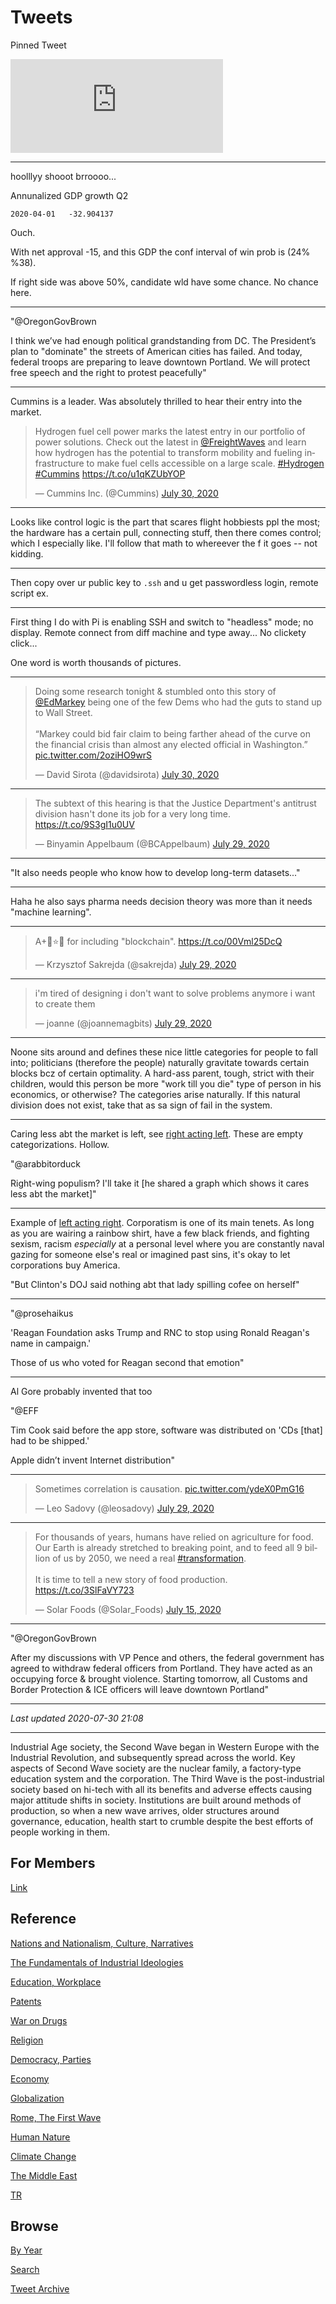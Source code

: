 # Tweets

Pinned Tweet

<iframe width="340" src="https://www.youtube.com/embed/a-KWihHnAVY" frameborder="0" allow="accelerometer; autoplay; encrypted-media; gyroscope; picture-in-picture" allowfullscreen></iframe>

---

hoolllyy shooot brroooo... 

Annunalized GDP growth Q2

```
2020-04-01   -32.904137
```

Ouch.

With net approval -15, and this GDP the conf interval of win prob is
(24% %38).

If right side was above 50%, candidate wld have some chance. No chance here.

---

"@OregonGovBrown

I think we’ve had enough political grandstanding from DC. The
President’s plan to "dominate" the streets of American cities has
failed. And today, federal troops are preparing to leave downtown
Portland. We will protect free speech and the right to protest
peacefully"

---

Cummins is a leader. Was absolutely thrilled to hear their entry into the market.

<blockquote class="twitter-tweet"><p lang="en" dir="ltr">Hydrogen fuel cell power marks the latest entry in our portfolio of power solutions. Check out the latest in <a href="https://twitter.com/FreightWaves?ref_src=twsrc%5Etfw">@FreightWaves</a> and learn how hydrogen has the potential to transform mobility and fueling infrastructure to make fuel cells accessible on a large scale. <a href="https://twitter.com/hashtag/Hydrogen?src=hash&amp;ref_src=twsrc%5Etfw">#Hydrogen</a> <a href="https://twitter.com/hashtag/Cummins?src=hash&amp;ref_src=twsrc%5Etfw">#Cummins</a> <a href="https://t.co/u1qKZUbYOP">https://t.co/u1qKZUbYOP</a></p>&mdash; Cummins Inc. (@Cummins) <a href="https://twitter.com/Cummins/status/1288888543188746247?ref_src=twsrc%5Etfw">July 30, 2020</a></blockquote> <script async src="https://platform.twitter.com/widgets.js" charset="utf-8"></script>

---

Looks like control logic is the part that scares flight hobbiests ppl
the most; the hardware has a certain pull, connecting stuff, then
there comes control; which I especially like. I'll follow that math to
whereever the f it goes -- not kidding.

---

Then copy over ur public key to `.ssh` and u get passwordless
login, remote script ex.

---

First thing I do with Pi is enabling SSH and switch to "headless"
mode; no display. Remote connect from diff machine and type away... No
clickety click...

One word is worth thousands of pictures.

---

<blockquote class="twitter-tweet"><p lang="en" dir="ltr">Doing some research tonight &amp; stumbled onto this story of <a href="https://twitter.com/EdMarkey?ref_src=twsrc%5Etfw">@EdMarkey</a> being one of the few Dems who had the guts to stand up to Wall Street. <br><br>“Markey could bid fair claim to being farther ahead of the curve on the financial crisis than almost any elected official in Washington.” <a href="https://t.co/2oziHO9wrS">pic.twitter.com/2oziHO9wrS</a></p>&mdash; David Sirota (@davidsirota) <a href="https://twitter.com/davidsirota/status/1288700118657507328?ref_src=twsrc%5Etfw">July 30, 2020</a></blockquote> <script async src="https://platform.twitter.com/widgets.js" charset="utf-8"></script>

---

<blockquote class="twitter-tweet"><p lang="en" dir="ltr">The subtext of this hearing is that the Justice Department&#39;s antitrust division hasn&#39;t done its job for a very long time. <a href="https://t.co/9S3gI1u0UV">https://t.co/9S3gI1u0UV</a></p>&mdash; Binyamin Appelbaum (@BCAppelbaum) <a href="https://twitter.com/BCAppelbaum/status/1288582660038811649?ref_src=twsrc%5Etfw">July 29, 2020</a></blockquote> <script async src="https://platform.twitter.com/widgets.js" charset="utf-8"></script>

---

"It also needs people who know how to develop long-term datasets..."

---

Haha he also says pharma needs decision theory was more than it needs
"machine learning".

---

<blockquote class="twitter-tweet"><p lang="en" dir="ltr">A+🤩⭐️🌟 for including &quot;blockchain&quot;. <a href="https://t.co/00Vml25DcQ">https://t.co/00Vml25DcQ</a></p>&mdash; Krzysztof Sakrejda (@sakrejda) <a href="https://twitter.com/sakrejda/status/1288623081603440640?ref_src=twsrc%5Etfw">July 29, 2020</a></blockquote> <script async src="https://platform.twitter.com/widgets.js" charset="utf-8"></script>

---


<blockquote class="twitter-tweet"><p lang="en" dir="ltr">i&#39;m tired of designing i don&#39;t want to solve problems anymore i want to create them</p>&mdash; joanne (@joannemagbits) <a href="https://twitter.com/joannemagbits/status/1288352101261881344?ref_src=twsrc%5Etfw">July 29, 2020</a></blockquote> <script async src="https://platform.twitter.com/widgets.js" charset="utf-8"></script>

---

Noone sits around and defines these nice little categories for people
to fall into; politicians (therefore the people) naturally gravitate
towards certain blocks bcz of certain optimality. A hard-ass parent,
tough, strict with their children, would this person be more "work
till you die" type of person in his economics, or otherwise? The
categories arise naturally. If this natural division does not exist,
take that as sa sign of fail in the system.

---

Caring less abt the market is left, see [right acting left](2020/07/right-acting-left.md).
These are empty categorizations. Hollow.

"@arabbitorduck

Right-wing populism? I'll take it [he shared a graph which shows it
cares less abt the market]"

---

Example of [left acting right](2020/07/left-acting-right.md).
Corporatism is one of its main tenets. As long as you are wairing a
rainbow shirt, have a few black friends, and fighting sexism, racism
*especially* at a personal level where you are constantly naval gazing
for someone else's real or imagined past sins, it's okay to let
corporations buy America.

"But Clinton's DOJ said nothing abt that lady spilling cofee on herself"

---

"@prosehaikus

'Reagan Foundation asks Trump and RNC to stop using Ronald Reagan's
name in campaign.'

Those of us who voted for Reagan second that emotion"

---

Al Gore probably invented that too

"@EFF

Tim Cook said before the app store, software was distributed on 'CDs
[that] had to be shipped.'

Apple didn’t invent Internet distribution"

---

<blockquote class="twitter-tweet"><p lang="en" dir="ltr">Sometimes correlation is causation. <a href="https://t.co/ydeX0PmG16">pic.twitter.com/ydeX0PmG16</a></p>&mdash; Leo Sadovy (@leosadovy) <a href="https://twitter.com/leosadovy/status/1288544838812655617?ref_src=twsrc%5Etfw">July 29, 2020</a></blockquote> <script async src="https://platform.twitter.com/widgets.js" charset="utf-8"></script>

---

<blockquote class="twitter-tweet"><p lang="en" dir="ltr">For thousands of years, humans have relied on agriculture for food. Our Earth is already stretched to breaking point, and to feed all 9 billion of us by 2050, we need a real <a href="https://twitter.com/hashtag/transformation?src=hash&amp;ref_src=twsrc%5Etfw">#transformation</a>.<br><br>It is time to tell a new story of food production. <a href="https://t.co/3SlFaVY723">https://t.co/3SlFaVY723</a></p>&mdash; Solar Foods (@Solar_Foods) <a href="https://twitter.com/Solar_Foods/status/1283287506683932672?ref_src=twsrc%5Etfw">July 15, 2020</a></blockquote> <script async src="https://platform.twitter.com/widgets.js" charset="utf-8"></script>

---

"@OregonGovBrown

After my discussions with VP Pence and others, the federal government
has agreed to withdraw federal officers from Portland. They have acted
as an occupying force & brought violence. Starting tomorrow, all
Customs and Border Protection & ICE officers will leave downtown
Portland"

---


*Last updated 2020-07-30 21:08*

---

Industrial Age society, the Second Wave began in Western Europe with
the Industrial Revolution, and subsequently spread across the
world. Key aspects of Second Wave society are the nuclear family, a
factory-type education system and the corporation. The Third Wave is
the post-industrial society based on hi-tech with all its benefits and
adverse effects causing major attitude shifts in society. Institutions
are built around methods of production, so when a new wave arrives,
older structures around governance, education, health start to crumble
despite the best efforts of people working in them.

## For Members

[Link](https://thirdwave-members.herokuapp.com)

## Reference

[Nations and Nationalism, Culture, Narratives](/2013/02/nations-and-nationalism.md)

[The Fundamentals of Industrial Ideologies](/2011/04/fundamentals-of-industrial-ideologies.md)

[Education, Workplace](2017/09/education-workplace.md)

[Patents](/2018/09/patents.md)

[War on Drugs](/2019/11/war-on-drugs.md)

[Religion](/2015/04/god-religion.md)

[Democracy, Parties](/2016/11/democracy.md)

[Economy](/2018/05/economy.md)

[Globalization](/2018/09/globalization.md)

[Rome, The First Wave](/2017/12/rome.md)

[Human Nature](/2020/07/human-nature.md)

[Climate Change](/2018/12/climate.md)

[The Middle East](/2019/07/middleeast.md)

[TR](../tr)

## Browse

[By Year](years.md)

[Search](search.html)

[Tweet Archive](/tweets/README.md)
